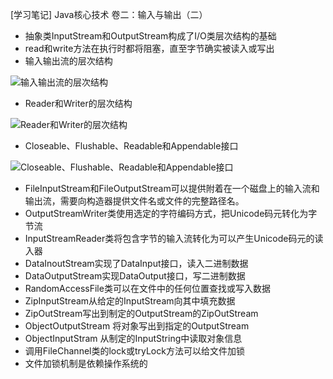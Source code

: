 [学习笔记] Java核心技术 卷二：输入与输出（二）

- 抽象类InputStream和OutputStream构成了I/O类层次结构的基础
- read和write方法在执行时都将阻塞，直至字节确实被读入或写出
- 输入输出流的层次结构

![输入输出流的层次结构](https://github.com/zhangzhian/LearningNotes/blob/master/res/%E8%BE%93%E5%85%A5%E8%BE%93%E5%87%BA%E6%B5%81%E7%9A%84%E5%B1%82%E6%AC%A1%E7%BB%93%E6%9E%84.png?raw=true)

- Reader和Writer的层次结构


![Reader和Writer的层次结构](https://github.com/zhangzhian/LearningNotes/blob/master/res/Reader%E5%92%8CWriter%E7%9A%84%E5%B1%82%E6%AC%A1%E7%BB%93%E6%9E%84.png?raw=true)

- Closeable、Flushable、Readable和Appendable接口

![Closeable、Flushable、Readable和Appendable接口](https://github.com/zhangzhian/LearningNotes/blob/master/res/Closeable%E3%80%81Flushable%E3%80%81Readable%E5%92%8CAppendable%E6%8E%A5%E5%8F%A3.png?raw=true)

- FileInputStream和FileOutputStream可以提供附着在一个磁盘上的输入流和输出流，需要向构造器提供文件名或文件的完整路径名。
- OutputStreamWriter类使用选定的字符编码方式，把Unicode码元转化为字节流
- InputStreamReader类将包含字节的输入流转化为可以产生Unicode码元的读入器
- DataInoutStream实现了DataInput接口，读入二进制数据
- DataOutputStream实现DataOutput接口，写二进制数据
- RandomAccessFile类可以在文件中的任何位置查找或写入数据
- ZipInputStream从给定的InputStream向其中填充数据
- ZipOutStream写出到制定的OutputStream的ZipOutStream
- ObjectOutputStream 将对象写出到指定的OutputStream
- ObjectInputStram 从制定的InputString中读取对象信息
- 调用FileChannel类的lock或tryLock方法可以给文件加锁
- 文件加锁机制是依赖操作系统的
